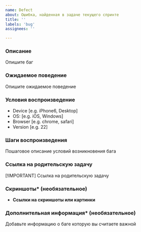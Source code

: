 ```yaml
---
name: Defect
about: Ошибка, найденная в задаче текущего спринте
title: ''
labels: 'bug'
assignees: ''

---
```


### Описание
Опишите баг

### Ожидаемое поведение
Опишите ожидаемое поведение

### Условия воспроизведение
- Device [e.g. iPhone6, Desktop]
- OS: [e.g. iOS, Windows]
- Browser [e.g. chrome, safari]
- Version [e.g. 22]

### Шаги воспроизведения
Пошаговое описание условий возникновения бага

### Ссылка на родительскую задачу
[!IMPORTANT] Ссылка на родительскую задачу

### Скриншоты* (необязательное)
- **Ссылки на скриншоты или картинки**

### Дополнительная информация* (необязательное)
Добавьте информацию о баге которую вы считаете важной
